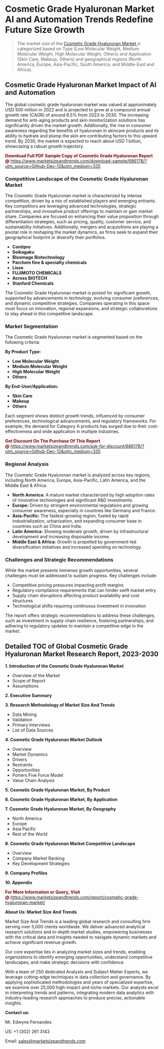 <H1> Cosmetic Grade Hyaluronan Market AI and Automation Trends Redefine Future Size Growth</H1><blockquote><p>The market size of the <a href="https://www.marketsizeandtrends.com/download-sample/686178/?utm_source=Github-Dec-12&amp;utm_medium=335" target="_blank">Cosmetic Grade Hyaluronan Market </a>is categorized based on Type (Low Molecular Weight, Medium Molecular Weight, High Molecular Weight, Others) and Application (Skin Care, Makeup, Others) and geographical regions (North America, Europe, Asia-Pacific, South America, and Middle-East and Africa).</p></blockquote><p><h2>Cosmetic Grade Hyaluronan Market Impact of AI and Automation</h2><p>The global cosmetic grade hyaluronan market was valued at approximately USD 500 million in 2022 and is projected to grow at a compound annual growth rate (CAGR) of around 6.5% from 2023 to 2030. The increasing demand for anti-aging products and skin moisturization solutions has significantly driven the market growth. Additionally, the rise in consumer awareness regarding the benefits of hyaluronan in skincare products and its ability to hydrate and plump the skin are contributing factors to this upward trend. By 2030, the market is expected to reach about USD 1 billion, showcasing a robust growth trajectory.</p><pArtificial Intelligence (AI) and automation are revolutionizing the cosmetic grade hyaluronan market by enhancing product development and marketing strategies. AI-driven analytics is enabling companies to better understand consumer preferences and trends, leading to the formulation of tailored products that meet exact consumer needs. Furthermore, automation in production processes is increasing efficiency, reducing costs, and ensuring high-quality standards in the manufacturing of hyaluronan-based products. These technological advancements are crucial in streamlining operations and maintaining competitive edge in a rapidly evolving market landscape.</p></p><p><strong><span style="color: #800000;">Download Full PDF Sample Copy of Cosmetic Grade Hyaluronan Report @</span>&nbsp;</strong><a href="https://www.marketsizeandtrends.com/download-sample/686178/?utm_source=Github-Dec-12&amp;utm_medium=335">https://www.marketsizeandtrends.com/download-sample/686178/?utm_source=Github-Dec-12&amp;utm_medium=335</a></p><h3>Competitive Landscape of the Cosmetic Grade Hyaluronan Market</h3><p>The Cosmetic Grade Hyaluronan market is characterized by intense competition, driven by a mix of established players and emerging entrants. Key competitors are leveraging advanced technologies, strategic partnerships, and innovative product offerings to maintain or gain market share. Companies are focused on enhancing their value proposition through differentiation strategies, such as pricing, quality, customer service, and sustainability initiatives. Additionally, mergers and acquisitions are playing a pivotal role in reshaping the market dynamics, as firms seek to expand their geographical footprint or diversify their portfolios.</p><p><strong><p><ul><li>Contipro </li><li> Seikagaku </li><li> Bloomage Biotechnology </li><li> Parchem fine & specialty chemicals </li><li> Lisse </li><li> FUJIMOTO CHEMICALS </li><li> Across BIOTECH </li><li> Stanford Chemicals</p></li></ul></p></strong></p><p>The Cosmetic Grade Hyaluronan market is poised for significant growth, supported by advancements in technology, evolving consumer preferences, and dynamic competitive strategies. Companies operating in this space must focus on innovation, regional expansions, and strategic collaborations to stay ahead in this competitive landscape.</p><h3>Market Segmentation</h3><p>The Cosmetic Grade Hyaluronan market is segmented based on the following criteria:</p><p><strong>By Product Type:</strong></p><p><strong><p><ul><li>Low Molecular Weight </li><li> Medium Molecular Weight </li><li> High Molecular Weight </li><li> Others</p></li></ul></p></strong></p><p><strong>By End-User/Application:</strong></p><p><strong><p><ul><li>Skin Care </li><li> Makeup </li><li> Others</p></li></ul></p></strong></p><p>Each segment shows distinct growth trends, influenced by consumer preferences, technological advancements, and regulatory frameworks. For example, the demand for Category A products has surged due to their cost-effectiveness and wide application in multiple industries.</p><p><strong><span style="color: #800000;">Get Discount On The Purchase Of This Report @&nbsp;</span></strong><a href="https://www.marketsizeandtrends.com/ask-for-discount/686178/?utm_source=Github-Dec-12&amp;utm_medium=335">https://www.marketsizeandtrends.com/ask-for-discount/686178/?utm_source=Github-Dec-12&amp;utm_medium=335</a></p><h3>Regional Analysis</h3><p>The Cosmetic Grade Hyaluronan market is analyzed across key regions, including North America, Europe, Asia-Pacific, Latin America, and the Middle East &amp; Africa.</p><ul><li><strong>North America:</strong> A mature market characterized by high adoption rates of innovative technologies and significant R&amp;D investments.</li><li><strong>Europe:</strong> Driven by stringent environmental regulations and growing consumer awareness, especially in countries like Germany and France.</li><li><strong>Asia-Pacific:</strong> The fastest-growing region, fueled by rapid industrialization, urbanization, and expanding consumer base in countries such as China and India.</li><li><strong>Latin America:</strong> Showing moderate growth, driven by infrastructural development and increasing disposable income.</li><li><strong>Middle East &amp; Africa:</strong> Growth is propelled by government-led diversification initiatives and increased spending on technology.</li></ul><h3>Challenges and Strategic Recommendations</h3><p>While the market presents immense growth opportunities, several challenges must be addressed to sustain progress. Key challenges include:</p><ul><li>Competitive pricing pressures impacting profit margins</li><li>Regulatory compliance requirements that can hinder swift market entry</li><li>Supply chain disruptions affecting product availability and cost structures</li><li>Technological shifts requiring continuous investment in innovation</li></ul><p>The report offers strategic recommendations to address these challenges, such as investment in supply chain resilience, fostering partnerships, and adhering to regulatory updates to maintain a competitive edge in the market.</p><h2>Detailed TOC of Global Cosmetic Grade Hyaluronan Market Research Report, 2023-2030</h2><p><strong>1. Introduction of the Cosmetic Grade Hyaluronan Market</strong></p><ul><li>Overview of the Market</li><li>Scope of Report</li><li>Assumptions&nbsp;</li></ul><p><strong>2. Executive Summary</strong></p><p><strong>3. Research Methodology of <strong>Market Size And Trends</strong></strong></p><ul><li>Data Mining</li><li>Validation</li><li>Primary Interviews</li><li>List of Data Sources&nbsp;</li></ul><p><strong>4. Cosmetic Grade Hyaluronan Market Outlook</strong></p><ul><li>Overview</li><li>Market Dynamics</li><li>Drivers</li><li>Restraints</li><li>Opportunities</li><li>Porters Five Force Model</li><li>Value Chain Analysis&nbsp;</li></ul><p><strong>5. Cosmetic Grade Hyaluronan Market, By Product</strong></p><p><strong>6. Cosmetic Grade Hyaluronan Market, By Application</strong></p><p><strong>7. Cosmetic Grade Hyaluronan Market, By Geography</strong></p><ul><li>North America</li><li>Europe</li><li>Asia Pacific</li><li>Rest of the World&nbsp;</li></ul><p><strong>8. Cosmetic Grade Hyaluronan Market Competitive Landscape</strong></p><ul><li>Overview</li><li>Company Market Ranking</li><li>Key Development Strategies&nbsp;</li></ul><p><strong>9. Company Profiles</strong></p><p><strong>10. Appendix</strong></p><p><strong><span style="color: #800000;">For More Information or Query, Visit @&nbsp;</span></strong><a href="https://www.marketsizeandtrends.com/report/cosmetic-grade-hyaluronan-market/">https://www.marketsizeandtrends.com/report/cosmetic-grade-hyaluronan-market/</a></p><p></p><p><strong>About Us:&nbsp;Market Size And Trends</strong></p><p>Market Size And Trends&nbsp;is a leading global research and consulting firm serving over 5,000 clients worldwide. We deliver advanced analytical research solutions and in-depth market studies, empowering businesses with the critical data and insights needed to navigate dynamic markets and achieve significant revenue growth.</p><p>Our core expertise lies in analyzing market sizes and trends, enabling organizations to identify emerging opportunities, understand competitive landscapes, and make strategic decisions with confidence.</p><p>With a team of 250 dedicated Analysts and Subject Matter Experts, we leverage cutting-edge techniques in data collection and governance. By applying sophisticated methodologies and years of specialized expertise, we examine over 25,000 high-impact and niche markets. Our analysts excel in interpreting trends and patterns, integrating modern data analytics with industry-leading research approaches to produce precise, actionable insights.</p><p><strong>Contact us:</strong></p><p>Mr. Edwyne Fernandes</p><p>US: +1 (302) 261 3143</p><p>Email: <a href="mailto:sales@marketsizeandtrends.com">sales@marketsizeandtrends.com</a>&nbsp;</p>
